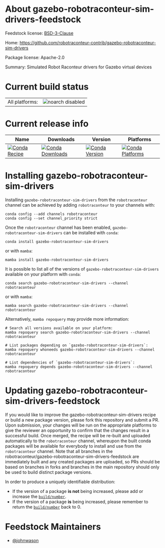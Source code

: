 About gazebo-robotraconteur-sim-drivers-feedstock
=================================================

Feedstock license: [BSD-3-Clause](https://github.com/robotraconteur/gazebo-robotraconteur-sim-drivers-feedstock/blob/main/LICENSE.txt)

Home: https://github.com/robotraconteur-contrib/gazebo-robotraconteur-sim-drivers

Package license: Apache-2.0

Summary: Simulated Robot Raconteur drivers for Gazebo virtual devices

Current build status
====================


<table><tr>
    <td>All platforms:</td>
    <td>
      <img src="https://img.shields.io/badge/noarch-disabled-lightgrey.svg" alt="noarch disabled">
    </td>
  </tr>
</table>

Current release info
====================

| Name | Downloads | Version | Platforms |
| --- | --- | --- | --- |
| [![Conda Recipe](https://img.shields.io/badge/recipe-gazebo--robotraconteur--sim--drivers-green.svg)](https://anaconda.org/robotraconteur/gazebo-robotraconteur-sim-drivers) | [![Conda Downloads](https://img.shields.io/conda/dn/robotraconteur/gazebo-robotraconteur-sim-drivers.svg)](https://anaconda.org/robotraconteur/gazebo-robotraconteur-sim-drivers) | [![Conda Version](https://img.shields.io/conda/vn/robotraconteur/gazebo-robotraconteur-sim-drivers.svg)](https://anaconda.org/robotraconteur/gazebo-robotraconteur-sim-drivers) | [![Conda Platforms](https://img.shields.io/conda/pn/robotraconteur/gazebo-robotraconteur-sim-drivers.svg)](https://anaconda.org/robotraconteur/gazebo-robotraconteur-sim-drivers) |

Installing gazebo-robotraconteur-sim-drivers
============================================

Installing `gazebo-robotraconteur-sim-drivers` from the `robotraconteur` channel can be achieved by adding `robotraconteur` to your channels with:

```
conda config --add channels robotraconteur
conda config --set channel_priority strict
```

Once the `robotraconteur` channel has been enabled, `gazebo-robotraconteur-sim-drivers` can be installed with `conda`:

```
conda install gazebo-robotraconteur-sim-drivers
```

or with `mamba`:

```
mamba install gazebo-robotraconteur-sim-drivers
```

It is possible to list all of the versions of `gazebo-robotraconteur-sim-drivers` available on your platform with `conda`:

```
conda search gazebo-robotraconteur-sim-drivers --channel robotraconteur
```

or with `mamba`:

```
mamba search gazebo-robotraconteur-sim-drivers --channel robotraconteur
```

Alternatively, `mamba repoquery` may provide more information:

```
# Search all versions available on your platform:
mamba repoquery search gazebo-robotraconteur-sim-drivers --channel robotraconteur

# List packages depending on `gazebo-robotraconteur-sim-drivers`:
mamba repoquery whoneeds gazebo-robotraconteur-sim-drivers --channel robotraconteur

# List dependencies of `gazebo-robotraconteur-sim-drivers`:
mamba repoquery depends gazebo-robotraconteur-sim-drivers --channel robotraconteur
```




Updating gazebo-robotraconteur-sim-drivers-feedstock
====================================================

If you would like to improve the gazebo-robotraconteur-sim-drivers recipe or build a new
package version, please fork this repository and submit a PR. Upon submission,
your changes will be run on the appropriate platforms to give the reviewer an
opportunity to confirm that the changes result in a successful build. Once
merged, the recipe will be re-built and uploaded automatically to the
`robotraconteur` channel, whereupon the built conda packages will be available for
everybody to install and use from the `robotraconteur` channel.
Note that all branches in the robotraconteur/gazebo-robotraconteur-sim-drivers-feedstock are
immediately built and any created packages are uploaded, so PRs should be based
on branches in forks and branches in the main repository should only be used to
build distinct package versions.

In order to produce a uniquely identifiable distribution:
 * If the version of a package **is not** being increased, please add or increase
   the [``build/number``](https://docs.conda.io/projects/conda-build/en/latest/resources/define-metadata.html#build-number-and-string).
 * If the version of a package **is** being increased, please remember to return
   the [``build/number``](https://docs.conda.io/projects/conda-build/en/latest/resources/define-metadata.html#build-number-and-string)
   back to 0.

Feedstock Maintainers
=====================

* [@johnwason](https://github.com/johnwason/)

